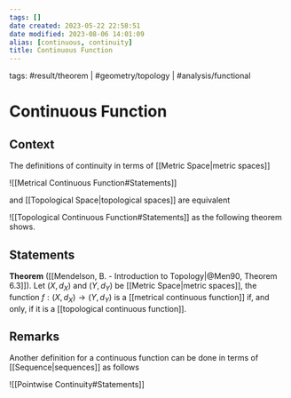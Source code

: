 ```yaml
---
tags: []
date created: 2023-05-22 22:58:51
date modified: 2023-08-06 14:01:09
alias: [continuous, continuity]
title: Continuous Function
---
```

tags: #result/theorem | #geometry/topology | #analysis/functional

# Continuous Function

## Context

The definitions of continuity in terms of [[Metric Space|metric spaces]]

![[Metrical Continuous Function#Statements]]

and [[Topological Space|topological spaces]] are equivalent

![[Topological Continuous Function#Statements]]
as the following theorem shows.

## Statements

**Theorem** ([[Mendelson, B. - Introduction to Topology|@Men90, Theorem 6.3]]). Let $(X, d_X)$ and $(Y, d_Y)$ be [[Metric Space|metric spaces]], the function $f:(X, d_X)\to (Y, d_Y)$ is a [[metrical continuous function]] if, and only, if it is a [[topological continuous function]].

## Remarks

Another definition for a continuous function can be done in terms of [[Sequence|sequences]] as follows

![[Pointwise Continuity#Statements]]
